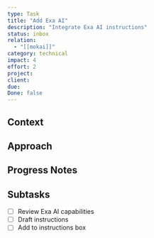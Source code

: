 ```yaml
---
type: Task
title: "Add Exa AI"
description: "Integrate Exa AI instructions"
status: inbox
relation:
  - "[[mokai]]"
category: technical
impact: 4
effort: 2
project:
client:
due:
Done: false
---
```


## Context


## Approach


## Progress Notes


## Subtasks
- [ ] Review Exa AI capabilities
- [ ] Draft instructions
- [ ] Add to instructions box
